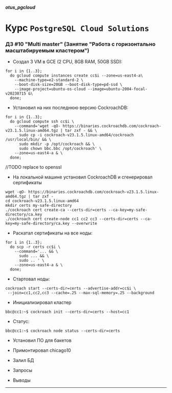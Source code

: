 ##### otus_pgcloud
# Курс `PostgreSQL Cloud Solutions`
### ДЗ #10 "Multi master" (Занятие "Работа с горизонтально масштабируемым кластером")

- Создал 3 VM в GCE (2 CPU, 8GB RAM, 50GB SSD):
```
for i in {1..3};
  do gcloud compute instances create cc$i --zone=us-east4-a\
    --machine-type=e2-standard-2 \
    --boot-disk-size=20GB --boot-disk-type=pd-ssd \
    --image-project=ubuntu-os-cloud --image=ubuntu-2004-focal-v20230715 &\
  done;
```

- Установил на них последнюю версию CockroachDB:
```
for i in {1..3};
  do gcloud compute ssh cc$i \
    --command='wget -qO- https://binaries.cockroachdb.com/cockroach-v23.1.5.linux-amd64.tgz | tar zxf - && \
      sudo cp -i cockroach-v23.1.5.linux-amd64/cockroach /usr/local/bin/ && \
      sudo mkdir -p /opt/cockroach && \
      sudo chown bbc.bbc /opt/cockroach' \
    --zone=us-east4-a & \
  done;
```

//TODO replace to openssl
- На локальной машине установил CockroachDB и сгенерировал сертификаты
```
wget -qO- https://binaries.cockroachdb.com/cockroach-v23.1.5.linux-amd64.tgz | tar zxf -
cd cockroach-v23.1.5.linux-amd64
mkdir certs my-safe-directory
./cockroach cert create-ca --certs-dir=certs --ca-key=my-safe-directory/ca.key
./cockroach cert create-node cc1 cc2 cc3 --certs-dir=certs --ca-key=my-safe-directory/ca.key --overwrite
```

- Раскатал сертификаты на все ноды:
```
for i in {1..3};
  do scp -r certs cc$i \
    --command='... && \
      sudo ... && \
      sudo .. ' \
    --zone=us-east4-a & \
  done;
```

- Стартовал ноды:
```
cockroach start --certs-dir=certs --advertise-addr=cc$i \
 --join=cc1,cc2,cc3 --cache=.25 --max-sql-memory=.25 --background
```

- Инициализировал кластер
```
bbc@cc1:~$ cockroach init --certs-dir=certs --host=cc1
```

- Статус:
```
bbc@cc1:~$ cockroach node status --certs-dir=certs
```

- Установил ПО для бакетов

- Примонтировал chicago10

- Залил БД

- Запросы
- Выводы

---
